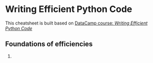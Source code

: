 # Writing Efficient Python Code

This cheatsheet is built based on [DataCamp course: *Writing Efficient Python Code*](https://campus.datacamp.com/courses/writing-efficient-python-code)

## Foundations of efficiencies

1. 